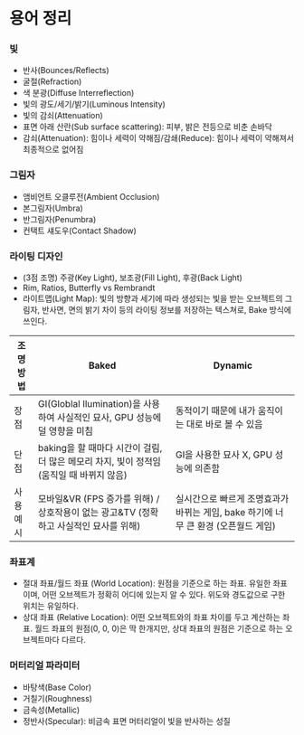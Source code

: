 # 용어 정리

### 빛  
- 반사(Bounces/Reflects)  
- 굴절(Refraction)  
- 색 분광(Diffuse Interreflection)  
- 빛의 광도/세기/밝기(Luminous Intensity)  
- 빛의 감쇠(Attenuation)  
- 표면 아래 산란(Sub surface scattering): 피부, 밝은 전등으로 비춘 손바닥
- 감쇠(Attenuation): 힘이나 세력이 약해짐/감쇄(Reduce): 힘이나 세력이 약해져서 최종적으로 없어짐  

### 그림자  
- 앰비언트 오클루전(Ambient Occlusion)  
- 본그림자(Umbra)  
- 반그림자(Penumbra)  
- 컨택트 섀도우(Contact Shadow)  

### 라이팅 디자인
- (3점 조명) 주광(Key Light), 보조광(Fill Light), 후광(Back Light)
- Rim, Ratios, Butterfly vs Rembrandt
- 라이트맵(Light Map): 빛의 방향과 세기에 따라 생성되는 빛을 받는 오브젝트의 그림자, 반사면, 면의 밝기 차이 등의 라이팅 정보를 저장하는 텍스쳐로, Bake 방식에 쓰인다.

| 조명방법 | Baked                                                                                   | Dynamic                                                      |
|---------|-----------------------------------------------------------------------------------------|--------------------------------------------------------------|
| 장점    | GI(Globlal Ilumination)을 사용하여 사실적인 묘사, GPU 성능에 덜 영향을 미침             | 동적이기 때문에 내가 움직이는 대로 바로 볼 수 있음                   |
| 단점    | baking을 할 때마다 시간이 걸림, 더 많은 메모리 차지, 빛이 정적임(움직일 때 바뀌지 않음) | GI을 사용한 묘사 X, GPU 성능에 의존함                                 |
| 사용예시 | 모바일&VR (FPS 증가를 위해) / 상호작용이 없는 광고&TV (정확하고 사실적인 묘사를 위해)   | 실시간으로 빠르게 조명효과가 바뀌는 게임, bake 하기에 너무 큰 환경 (오픈월드 게임) |


### 좌표계
- 절대 좌표/월드 좌표 (World Location): 원점을 기준으로 하는 좌표. 유일한 좌표이며, 어떤 오브젝트가 정확히 어디에 있는지 알 수 있다. 위도와 경도값으로 구한 위치는 유일하다.
- 상대 좌표 (Relative Location): 어떤 오브젝트와의 좌표 차이를 두고 계산하는 좌표. 월드 좌표의 원점(0, 0, 0)은 딱 한개지만, 상대 좌표의 원점은 기준으로 하는 오브젝트마다 다르다.


### 머터리얼 파라미터
- 바탕색(Base Color)
- 거칠기(Roughness)
- 금속성(Metallic)
- 정반사(Specular): 비금속 표면 머터리얼이 빛을 반사하는 성질
